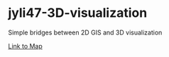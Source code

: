 # jyli47-3D-visualization
Simple bridges between 2D GIS and 3D visualization

[Link to Map](file:///C:/Users/imyang/Desktop/2D%20and%203D/index.html)
